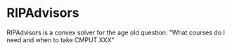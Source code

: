 # RIPAdvisors
RIPAdvisors is a convex solver for the age old question: "What courses do I need and when to take CMPUT XXX"
